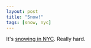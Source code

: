```yaml
---
layout: post
title: "Snow!"
tags: [snow, nyc]
---
```


It's [snowing in NYC](http://kurup.org/photo/album?album_id=5325). Really hard.
